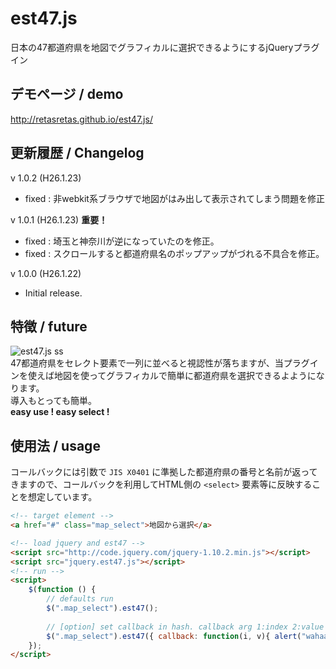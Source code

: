 est47.js
========

日本の47都道府県を地図でグラフィカルに選択できるようにするjQueryプラグイン

## デモページ / demo
http://retasretas.github.io/est47.js/

## 更新履歴 / Changelog
v 1.0.2 (H26.1.23)
- fixed : 非webkit系ブラウザで地図がはみ出して表示されてしまう問題を修正

v 1.0.1 (H26.1.23) **重要！**
- fixed : 埼玉と神奈川が逆になっていたのを修正。
- fixed : スクロールすると都道府県名のポップアップがづれる不具合を修正。

v 1.0.0 (H26.1.22)
- Initial release.

## 特徴 / future
![est47.js ss](https://raw.github.com/retasretas/est47.js/master/preview.png)  
47都道府県をセレクト要素で一列に並べると視認性が落ちますが、当プラグインを使えば地図を使ってグラフィカルで簡単に都道府県を選択できるよようになります。  
導入もとっても簡単。  
**easy use ! easy select !**

## 使用法 / usage
コールバックには引数で `JIS X0401` に準拠した都道府県の番号と名前が返ってきますので、コールバックを利用してHTML側の `<select>` 要素等に反映することを想定しています。

```html
<!-- target element -->
<a href="#" class="map_select">地図から選択</a>

<!-- load jquery and est47 -->
<script src="http://code.jquery.com/jquery-1.10.2.min.js"></script>
<script src="jquery.est47.js"></script>
<!-- run -->
<script>
    $(function () {
        // defaults run
        $(".map_select").est47();
        
        // [option] set callback in hash. callback arg 1:index 2:value
        $(".map_select").est47({ callback: function(i, v){ alert("wahaa"+i+v); } });
    });
</script>
```
